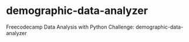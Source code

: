 # demographic-data-analyzer
Freecodecamp Data Analysis with Python Challenge: demographic-data-analyzer
